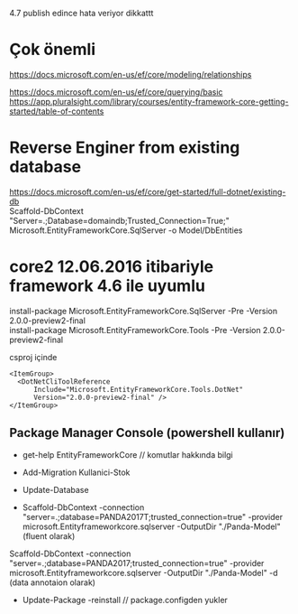 4.7 publish edince hata veriyor dikkattt

# Çok önemli
https://docs.microsoft.com/en-us/ef/core/modeling/relationships

https://docs.microsoft.com/en-us/ef/core/querying/basic  
https://app.pluralsight.com/library/courses/entity-framework-core-getting-started/table-of-contents  

# Reverse Enginer from existing database
https://docs.microsoft.com/en-us/ef/core/get-started/full-dotnet/existing-db  
Scaffold-DbContext "Server=.;Database=domaindb;Trusted_Connection=True;" Microsoft.EntityFrameworkCore.SqlServer -o Model/DbEntities


# core2  12.06.2016 itibariyle framework 4.6 ile uyumlu
install-package Microsoft.EntityFrameworkCore.SqlServer -Pre -Version 2.0.0-preview2-final  
install-package Microsoft.EntityFrameworkCore.Tools -Pre -Version 2.0.0-preview2-final  

csproj içinde 
````
<ItemGroup>
  <DotNetCliToolReference
      Include="Microsoft.EntityFrameworkCore.Tools.DotNet"
      Version="2.0.0-preview2-final" />
</ItemGroup>
````

## Package Manager Console (powershell kullanır)
- get-help EntityFrameworkCore   // komutlar hakkında bilgi

- Add-Migration Kullanici-Stok
- Update-Database
- Scaffold-DbContext -connection "server=.;database=PANDA2017T;trusted_connection=true" -provider microsoft.Entityframeworkcore.sqlserver -OutputDir "./Panda-Model"  (fluent olarak)

Scaffold-DbContext -connection "server=.;database=PANDA2017;trusted_connection=true" -provider microsoft.Entityframeworkcore.sqlserver -OutputDir "./Panda-Model" -d (data annotaion olarak)


- Update-Package -reinstall  // package.configden yukler
